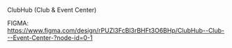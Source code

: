 ClubHub (Club & Event Center)

FIGMA: https://www.figma.com/design/rPUZl3FcBl3rBHFt3O6BHp/ClubHub--Club---Event-Center-?node-id=0-1
